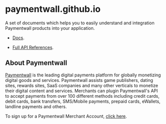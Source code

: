 # paymentwall.github.io

A set of documents which helps you to easily understand and integration Paymentwall products into your application.

* [Docs](https://paymentwall.github.io/).

* [Full API References](https://paymentwall.github.io/API-Reference).

## About Paymentwall
[Paymentwall](http://paymentwall.com/?source=gh) is the leading digital payments platform for globally monetizing digital goods and services. Paymentwall assists game publishers, dating sites, rewards sites, SaaS companies and many other verticals to monetize their digital content and services. 
Merchants can plugin Paymentwall's API to accept payments from over 100 different methods including credit cards, debit cards, bank transfers, SMS/Mobile payments, prepaid cards, eWallets, landline payments and others. 

To sign up for a Paymentwall Merchant Account, [click here](http://paymentwall.com/signup/merchant?source=gh).